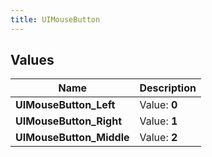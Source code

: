 ```yaml
---
title: UIMouseButton
---
```


## Values
| Name | Description |
| ---- | ----------- |
| **UIMouseButton_Left** | Value: **0** |
| **UIMouseButton_Right** | Value: **1** |
| **UIMouseButton_Middle** | Value: **2** |

